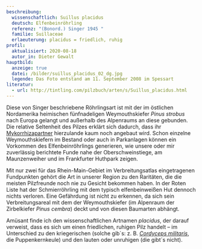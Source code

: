 ```yaml
---
beschreibung:
  wissenschaftlich: Suillus placidus
  deutsch: Elfenbeinröhrling
  referenz: "(Bonord.) Singer 1945 "
  familie: Suillaceae
  erlaeuterung: placidus = friedlich, ruhig
profil:
  aktualisiert: 2020-08-18
  autor_in: Dieter Gewalt
hauptbild:
  anzeige: true
  datei: /bilder/suillus_placidus_02_dg.jpg
  legende: Das Foto entstand am 11. September 2008 im Spessart
literatur:
  - url: http://tintling.com/pilzbuch/arten/s/Suillus_placidus.html
---
```

Diese von Singer beschriebene Röhrlingsart ist mit der im östlichen Nordamerika heimischen fünfnadeligen Weymouthskiefer *Pinus strobus* nach Europa gelangt und außerhalb des Alpenraums an diese gebunden. Die relative Seltenheit des Pilzes erklärt sich dadurch, dass ihr [Mykorrhizapartner](Mykorrhiza "Glossar") hierzulande kaum noch angebaut wird. Schon einzelne Weymouthskiefern im Bestand oder auch in Parkanlagen können ein Vorkommen des Elfenbeinröhrlings generieren, wie unsere oder mir zuverlässig berichtete Funde nahe der Oberschweinstiege, am Maunzenweiher und im Frankfurter Huthpark zeigen.

Mit nur zwei für das Rhein-Main-Gebiet im Verbreitungsatlas eingetragenen Fundpunkten gehört die Art in unserer Region zu den Raritäten, die die meisten Pilzfreunde noch nie zu Gesicht bekommen haben. In der Roten Liste hat der Schmierröhrling mit dem typisch elfenbeinweißen Hut dennoch nichts verloren. Eine Gefährdung ist nicht zu erkennen, da sich sein Verbreitungsareal mit dem der Weymouthskiefer (im Alpenraum der Zirbelkiefer *Pinus cembra*) deckt und von diesen Baumarten abhängt.

Amüsant finde ich den wissenschaftlichen Artnamen *placidus*, der darauf verweist, dass es sich um einen friedlichen, ruhigen Pilz handelt – im Unterschied zu den kriegerischen (solche gib´s: z. B. *[Cordyceps militaris](/pilze/cordyceps-militaris-puppenkernkeule)*, die Puppenkernkeule) und den lauten oder unruhigen (die gibt´s nicht).
